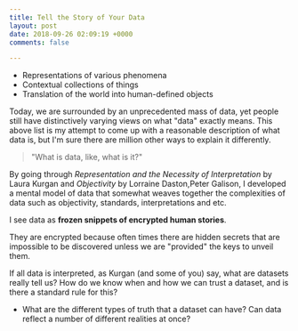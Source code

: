 ```yaml
---
title: Tell the Story of Your Data
layout: post
date: 2018-09-26 02:09:19 +0000
comments: false

---
```

* Representations of various phenomena
* Contextual collections of things
* Translation of the world into human-defined objects

Today, we are surrounded by an unprecedented mass of data, yet people still have distinctively varying views on what "data" exactly means. This above list is my attempt to come up with a reasonable description of what data is, but I'm sure there are million other ways to explain it differently. 

> "What is data, like, what is it?"

By going through _Representation and the Necessity of Interpretation_ by Laura Kurgan and _Objectivity_ by Lorraine Daston,Peter Galison, I developed a mental model of data that somewhat weaves together the complexities of data such as objectivity, standards, interpretations and etc.

I see data as **frozen snippets of encrypted human stories**. 

They are encrypted because often times there are hidden secrets that are impossible to be discovered unless we are "provided" the keys to unveil them. 

  
If all data is interpreted, as Kurgan (and some of you) say, what are datasets really tell us? How do we know when and how we can trust a dataset, and is there a standard rule for this?

* What are the different types of truth that a dataset can have? Can data reflect a number of different realities at once?